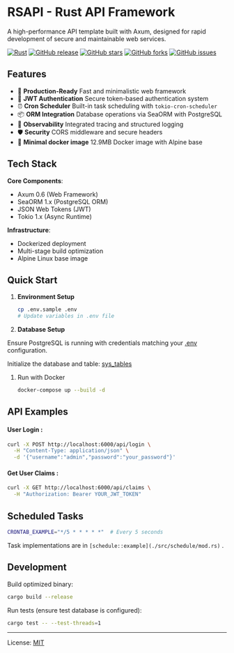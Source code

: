# RSAPI - Rust API Framework

A high-performance API template built with Axum, designed for rapid development of secure and maintainable web services.

[![Rust](https://img.shields.io/badge/Language-Rust-green.svg?style=flat)](https://www.rust-lang.org/)
[![GitHub release](https://img.shields.io/github/release/atopx/rsapi.svg)](https://github.com/atopx/rsapi/releases)
[![GitHub stars](https://img.shields.io/github/stars/atopx/rsapi)](https://github.com/atopx/rsapi/stargazers)
[![GitHub forks](https://img.shields.io/github/forks/atopx/rsapi)](https://github.com/atopx/rsapi/network)
[![GitHub issues](https://img.shields.io/github/issues/atopx/rsapi)](https://github.com/atopx/rsapi/issues)

## Features

- 🚀 **Production-Ready**
  Fast and minimalistic web framework
- 🔐 **JWT Authentication**
  Secure token-based authentication system
- ⏰ **Cron Scheduler**
  Built-in task scheduling with `tokio-cron-scheduler`
- 📦 **ORM Integration**
  Database operations via SeaORM with PostgreSQL
- 📡 **Observability**
  Integrated tracing and structured logging
- 🛡️ **Security**
  CORS middleware and secure headers
- 🐳 **Minimal docker image**
  12.9MB Docker image with Alpine base

## Tech Stack

**Core Components**:
- Axum 0.6 (Web Framework)
- SeaORM 1.x (PostgreSQL ORM)
- JSON Web Tokens (JWT)
- Tokio 1.x (Async Runtime)

**Infrastructure**:

- Dockerized deployment
- Multi-stage build optimization
- Alpine Linux base image

## Quick Start

1. **Environment Setup**
   ```bash
   cp .env.sample .env
   # Update variables in .env file
   ```

2. **Database Setup**

Ensure PostgreSQL is running with credentials matching your [.env](./.env.sample) configuration.

Initialize the database and table: [sys_tables](./docs/sys_table.sql)

1. Run with Docker

    ```bash
    docker-compose up --build -d
    ```


## API Examples

#### User Login :

```bash
curl -X POST http://localhost:6000/api/login \
  -H "Content-Type: application/json" \
  -d '{"username":"admin","password":"your_password"}'
```

#### Get User Claims :

```bash
curl -X GET http://localhost:6000/api/claims \
  -H "Authorization: Bearer YOUR_JWT_TOKEN"
```

## Scheduled Tasks

```bash
CRONTAB_EXAMPLE="*/5 * * * * *"  # Every 5 seconds
```

Task implementations are in `[schedule::example](./src/schedule/mod.rs)` .

## Development

Build optimized binary:

```bash
cargo build --release
```

Run tests (ensure test database is configured):

```bash
cargo test -- --test-threads=1
```

---

License: [MIT](./LICENSE)
